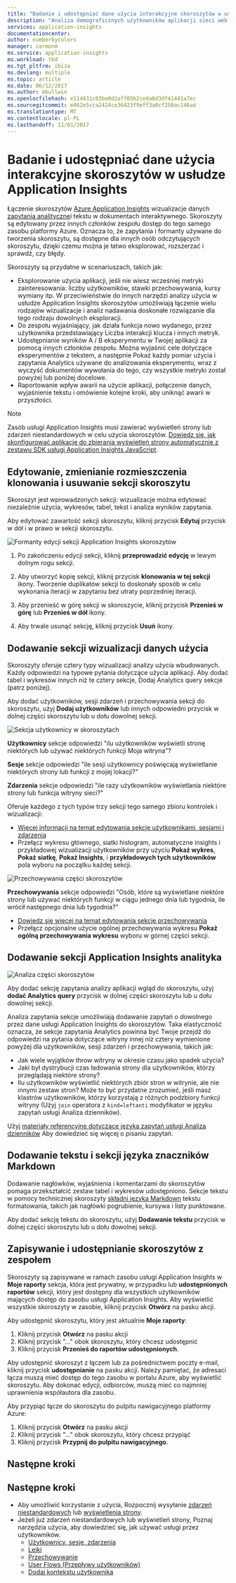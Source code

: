 ```yaml
---
title: "Badanie i udostępniać dane użycia interakcyjne skoroszytów w usłudze Azure Application Insights | Dokumentacja firmy Microsoft"
description: "Analiza demograficznych użytkowników aplikacji sieci web."
services: application-insights
documentationcenter: 
author: numberbycolors
manager: carmonm
ms.service: application-insights
ms.workload: tbd
ms.tgt_pltfrm: ibiza
ms.devlang: multiple
ms.topic: article
ms.date: 06/12/2017
ms.author: mbullwin
ms.openlocfilehash: e11d431c03be0d2aff05b2ceda8d3df41441a7ec
ms.sourcegitcommit: e462e5cca2424ce36423f9eff3a0cf250ac146ad
ms.translationtype: MT
ms.contentlocale: pl-PL
ms.lasthandoff: 11/01/2017
---
```

# <a name="investigate-and-share-usage-data-with-interactive-workbooks-in-application-insights"></a>Badanie i udostępniać dane użycia interakcyjne skoroszytów w usłudze Application Insights

Łączenie skoroszytów [Azure Application Insights](app-insights-overview.md) wizualizacje danych [zapytania analityczne](app-insights-analytics.md)i tekstu w dokumentach interaktywnego. Skoroszyty są edytowany przez innych członków zespołu dostęp do tego samego zasobu platformy Azure. Oznacza to, że zapytania i formanty używane do tworzenia skoroszytu, są dostępne dla innych osób odczytujących skoroszytu, dzięki czemu można je łatwo eksplorować, rozszerzać i sprawdź, czy błędy.

Skoroszyty są przydatne w scenariuszach, takich jak:

* Eksplorowanie użycia aplikacji, jeśli nie wiesz wcześniej metryki zainteresowania: liczby użytkowników, stawki przechowywania, kursy wymiany itp. W przeciwieństwie do innych narzędzi analizy użycia w usłudze Application Insights skoroszytów umożliwiają łączenie wielu rodzajów wizualizacje i analiz nadawania doskonałe rozwiązanie dla tego rodzaju dowolnych eksploracji.
* Do zespołu wyjaśniający, jak działa funkcja nowo wydanego, przez użytkownika przedstawiający Liczba interakcji klucza i innych metryk.
* Udostępnianie wyników A / B eksperymentu w Twojej aplikacji za pomocą innych członków zespołu. Można wyjaśnić cele dotyczące eksperymentów z tekstem, a następnie Pokaż każdy pomiar użycia i zapytania Analytics używane do analizowania eksperymentu, wraz z wyczyść dokumentów wywołania do tego, czy wszystkie metryki został powyżej lub poniżej docelowe.
* Raportowanie wpływ awarii na użycie aplikacji, połączenie danych, wyjaśnienie tekstu i omówienie kolejne kroki, aby uniknąć awarii w przyszłości.

> [!NOTE]
> Zasób usługi Application Insights musi zawierać wyświetleń strony lub zdarzeń niestandardowych w celu użycia skoroszytów. [Dowiedz się, jak skonfigurować aplikację do zbierania wyświetleń strony automatycznie z zestawu SDK usługi Application Insights JavaScript](app-insights-javascript.md).
> 
> 

## <a name="editing-rearranging-cloning-and-deleting-workbook-sections"></a>Edytowanie, zmienianie rozmieszczenia klonowania i usuwanie sekcji skoroszytu

Skoroszyt jest wprowadzonych sekcji: wizualizacje można edytować niezależnie użycia, wykresów, tabel, tekst i analiza wyników zapytania.

Aby edytować zawartość sekcji skoroszytu, kliknij przycisk **Edytuj** przycisk w dół i w prawo w sekcji skoroszytu.

![Formanty edycji sekcji Application Insights skoroszytów](./media/app-insights-usage-workbooks/editing-controls.png)

1. Po zakończeniu edycji sekcji, kliknij **przeprowadzić edycję** w lewym dolnym rogu sekcji.

2. Aby utworzyć kopię sekcji, kliknij przycisk **klonowania w tej sekcji** ikony. Tworzenie duplikatów sekcji to doskonały sposób w celu wykonania iteracji w zapytaniu bez utraty poprzedniej iteracji.

3. Aby przenieść w górę sekcji w skoroszycie, kliknij przycisk **Przenieś w górę** lub **Przenieś w dół** ikony.

4. Aby trwale usunąć sekcję, kliknij przycisk **Usuń** ikony.

## <a name="adding-usage-data-visualization-sections"></a>Dodawanie sekcji wizualizacji danych użycia

Skoroszyty oferuje cztery typy wizualizacji analizy użycia wbudowanych. Każdy odpowiedzi na typowe pytania dotyczące użycia aplikacji. Aby dodać tabel i wykresów innych niż te cztery sekcje, Dodaj Analytics query sekcje (patrz poniżej).

Aby dodać użytkowników, sesji zdarzeń i przechowywania sekcji do skoroszytu, użyj **Dodaj użytkowników** lub innych odpowiedni przycisk w dolnej części skoroszytu lub u dołu dowolnej sekcji.

![Sekcja użytkownicy w skoroszytach](./media/app-insights-usage-workbooks/users-section.png)

**Użytkownicy** sekcje odpowiedzi "ilu użytkowników wyświetli stronę niektórych lub używać niektórych funkcji Moja witryna"?

**Sesje** sekcje odpowiedzi "ile sesji użytkownicy poświęcają wyświetlanie niektórych strony lub funkcji z mojej lokacji?"

**Zdarzenia** sekcje odpowiedzi "ile razy użytkowników wyświetlania niektóre strony lub funkcja witryny sieci?"

Oferuje każdego z tych typów trzy sekcji tego samego zbioru kontrolek i wizualizacji:

* [Więcej informacji na temat edytowania sekcje użytkownikami, sesjami i zdarzenia](app-insights-usage-segmentation.md)
* Przełącz wykresu głównego, siatki histogram, automatyczne insights i przykładowej wizualizacji użytkowników przy użyciu **Pokaż wykres**, **Pokaż siatkę**, **Pokaż Insights**, i **przykładowych tych użytkowników** pola wyboru na początku każdej sekcji.

![Przechowywania części skoroszytów](./media/app-insights-usage-workbooks/retention-section.png)

**Przechowywania** sekcje odpowiedzi "Osób, które są wyświetlane niektóre strony lub używać niektórych funkcji w ciągu jednego dnia lub tygodnia, ile wrócił następnego dnia lub tygodnia?"

* [Dowiedz się więcej na temat edytowania sekcje przechowywania](app-insights-usage-retention.md)
* Przełącz opcjonalne użycie ogólnej przechowywania wykresu **Pokaż ogólną przechowywania wykresu** wyboru w górnej części sekcji.

## <a name="adding-application-insights-analytics-sections"></a>Dodawanie sekcji Application Insights analityka

![Analiza części skoroszytów](./media/app-insights-usage-workbooks/analytics-section.png)

Aby dodać sekcję zapytania analizy aplikacji wgląd do skoroszytu, użyj **dodać Analytics query** przycisk w dolnej części skoroszytu lub u dołu dowolnej sekcji.

Analiza zapytania sekcje umożliwiają dodawanie zapytań o dowolnego przez dane usługi Application Insights do skoroszytów. Taka elastyczność oznacza, że sekcje zapytania Analytics powinna być Twoje przejdź do odpowiedzi na pytania dotyczące witryny innej niż cztery wymienione powyżej dla użytkowników, sesji zdarzeń i przechowywania, takich jak:

* Jak wiele wyjątków throw witryny w okresie czasu jako spadek użycia?
* Jaki był dystrybucji czas ładowania strony dla użytkowników, którzy przeglądają niektóre strony?
* Ilu użytkowników wyświetlić niektórych zbiór stron w witrynie, ale nie innymi zestaw stron? Może to być przydatne zrozumieć, jeśli masz klastrów użytkowników, którzy korzystają z różnych podzbiory funkcji witryny (Użyj `join` operatora z `kind=leftanti` modyfikator w języku zapytań usługi Analiza dzienników).

Użyj [materiały referencyjne dotyczące języka zapytań usługi Analiza dzienników](https://docs.loganalytics.io/) Aby dowiedzieć się więcej o pisaniu zapytań.

## <a name="adding-text-and-markdown-sections"></a>Dodawanie tekstu i sekcji języka znaczników Markdown

Dodawanie nagłówków, wyjaśnienia i komentarzami do skoroszytów pomaga przekształcić zestaw tabel i wykresów udostępniono. Sekcje tekstu w pomocy technicznej skoroszyty [składni języka Markdown](https://daringfireball.net/projects/markdown/) tekstu formatowania, takich jak nagłówki pogrubienie, kursywa i listy punktowane.

Aby dodać sekcję tekstu do skoroszytu, użyj **Dodawanie tekstu** przycisk w dolnej części skoroszytu lub u dołu dowolnej sekcji.

## <a name="saving-and-sharing-workbooks-with-your-team"></a>Zapisywanie i udostępnianie skoroszytów z zespołem

Skoroszyty są zapisywane w ramach zasobu usługi Application Insights w **Moje raporty** sekcja, która jest prywatny, w przypadku lub **udostępnionych raportów** sekcji, który jest dostępny dla wszystkich użytkowników mających dostęp do zasobu usługi Application Insights. Aby wyświetlić wszystkie skoroszyty w zasobie, kliknij przycisk **Otwórz** na pasku akcji.

Aby udostępnić skoroszytu, który jest aktualnie **Moje raporty**:

1. Kliknij przycisk **Otwórz** na pasku akcji
2. Kliknij przycisk "..." obok skoroszytu, który chcesz udostępnić
3. Kliknij przycisk **Przenieś do raportów udostępnionych**.

Aby udostępnić skoroszyt z łączem lub za pośrednictwem poczty e-mail, kliknij przycisk **udostępnianie** na pasku akcji. Należy pamiętać, że adresaci łącza muszą mieć dostęp do tego zasobu w portalu Azure, aby wyświetlić skoroszytu. Aby dokonać edycji, odbiorców, muszą mieć co najmniej uprawnienia współautora dla zasobu.

Aby przypiąć łącze do skoroszytu do pulpitu nawigacyjnego platformy Azure:

1. Kliknij przycisk **Otwórz** na pasku akcji
2. Kliknij przycisk "..." obok skoroszytu, który chcesz przypiąć
3. Kliknij przycisk **Przypnij do pulpitu nawigacyjnego**.

## <a name="next-steps"></a>Następne kroki

## <a name="next-steps"></a>Następne kroki
- Aby umożliwić korzystanie z użycia, Rozpocznij wysyłanie [zdarzeń niestandardowych](https://docs.microsoft.com/en-us/azure/application-insights/app-insights-api-custom-events-metrics#trackevent) lub [wyświetlenia strony](https://docs.microsoft.com/azure/application-insights/app-insights-api-custom-events-metrics#page-views).
- Jeżeli już zdarzeń niestandardowych lub wyświetleń strony, Poznaj narzędzia użycia, aby dowiedzieć się, jak używać usługi przez użytkowników.
    - [Użytkownicy, sesje, zdarzenia](app-insights-usage-segmentation.md)
    - [Lejki](usage-funnels.md)
    - [Przechowywanie](app-insights-usage-retention.md)
    - [User Flows (Przepływy użytkowników)](app-insights-usage-flows.md)
    - [Dodaj kontekstu użytkownika](app-insights-usage-send-user-context.md)
    
